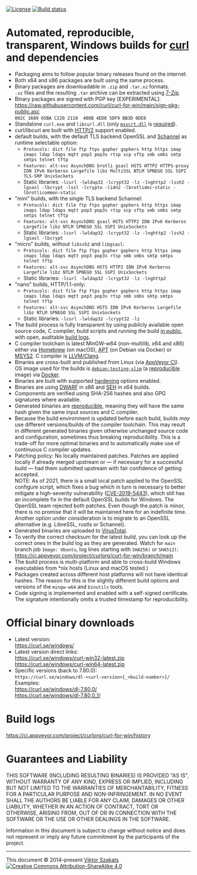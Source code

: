 [![License](https://raw.githubusercontent.com/curl/curl-for-win/main/MIT.svg?sanitize=1)](LICENSE.md)
[![Build status](https://ci.appveyor.com/api/projects/status/8yf6xjgq7u0cm013/branch/main?svg=true)](https://ci.appveyor.com/project/curlorg/curl-for-win/branch/main)

# Automated, reproducible, transparent, Windows builds for [curl](https://curl.se/) and dependencies

- Packaging aims to follow popular binary releases found on the internet.
- Both x64 and x86 packages are built using the same process.
- Binary packages are downloadable in `.zip` and `.tar.xz` formats.<br>
  `.xz` files and the resulting `.tar` archive can be extracted using
  [7-Zip](https://www.7-zip.org/).
- Binary packages are signed with PGP key [EXPERIMENTAL]:
  <br><https://raw.githubusercontent.com/curl/curl-for-win/main/sign-pkg-public.asc>
  <br>`002C 1689 65BA C220 2118  408B 4ED8 5DF9 BB3D 0DE8`
- Standalone `curl.exe` and `libcurl.dll` (only
  [`msvcrt.dll`](https://en.wikipedia.org/wiki/Microsoft_Windows_library_files#MSVCRT.DLL,_MSVCP*.DLL_and_CRTDLL.DLL)
  is
  [required](https://devblogs.microsoft.com/oldnewthing/?p=1273)).
- curl/libcurl are built with [HTTP/2](https://en.wikipedia.org/wiki/HTTP/2)
  support enabled.
- default builds, with the default TLS backend OpenSSL and
  [Schannel](https://docs.microsoft.com/windows/win32/com/schannel)
  as runtime selectable option:
  - `Protocols: dict file ftp ftps gopher gophers http https imap imaps ldap ldaps mqtt pop3 pop3s rtsp scp sftp smb smbs smtp smtps telnet tftp`
  - `Features: alt-svc AsynchDNS brotli gsasl HSTS HTTP2 HTTPS-proxy IDN IPv6 Kerberos Largefile libz MultiSSL NTLM SPNEGO SSL SSPI TLS-SRP UnixSockets`
  - Static libraries: `-lcurl -lwldap32 -lcrypt32 -lz -lnghttp2 -lssh2 -lgsasl -lbcrypt -lssl -lcrypto -lidn2 -lbrotlidec-static -lbrotlicommon-static`
- "mini" builds, with the single TLS backend Schannel:
  - `Protocols: dict file ftp ftps gopher gophers http https imap imaps ldap ldaps mqtt pop3 pop3s rtsp scp sftp smb smbs smtp smtps telnet tftp`
  - `Features: alt-svc AsynchDNS gsasl HSTS HTTP2 IDN IPv6 Kerberos Largefile libz NTLM SPNEGO SSL SSPI UnixSockets`
  - Static libraries: `-lcurl -lwldap32 -lcrypt32 -lz -lnghttp2 -lssh2 -lgsasl -lbcrypt`
- "micro" builds, without `libssh2` and `libgsasl`:
  - `Protocols: dict file ftp ftps gopher gophers http https imap imaps ldap ldaps mqtt pop3 pop3s rtsp smb smbs smtp smtps telnet tftp`
  - `Features: alt-svc AsynchDNS HSTS HTTP2 IDN IPv6 Kerberos Largefile libz NTLM SPNEGO SSL SSPI UnixSockets`
  - Static libraries: `-lcurl -lwldap32 -lcrypt32 -lz -lnghttp2`
- "nano" builds, HTTP/1.1-only:
  - `Protocols: dict file ftp ftps gopher gophers http https imap imaps ldap ldaps mqtt pop3 pop3s rtsp smb smbs smtp smtps telnet tftp`
  - `Features: alt-svc AsynchDNS HSTS IDN IPv6 Kerberos Largefile libz NTLM SPNEGO SSL SSPI UnixSockets`
  - Static libraries: `-lcurl -lwldap32 -lcrypt32 -lz`
- The build process is fully transparent by using publicly available
  open source code, C compiler, build scripts and running the build
  [in public](https://ci.appveyor.com/project/curlorg/curl-for-win/branch/main),
  with open, auditable [build logs](#build-logs).
- C compiler toolchain is latest MinGW-w64 (non-multilib, x64 and x86)
  either via [Homebrew](https://brew.sh/) (on macOS),
  [APT](https://en.wikipedia.org/wiki/APT_(Debian)) (on Debian via Docker)
  or [MSYS2](https://www.msys2.org/).
  C compiler is [LLVM/Clang](https://clang.llvm.org/).
- Binaries are cross-built and published from Linux
  (via [AppVeyor CI](https://www.appveyor.com/)).
  <br>OS image used for the builds is
  [`debian:testing-slim`](https://github.com/debuerreotype/docker-debian-artifacts/tree/dist-amd64/testing/slim)
  (a [reproducible](https://github.com/debuerreotype/debuerreotype) image)
  via [Docker](https://hub.docker.com/_/debian/).
- Binaries are built with supported
  [hardening](https://en.wikipedia.org/wiki/Hardening_%28computing%29)
  options enabled.
- Binaries are using [DWARF](https://en.wikipedia.org/wiki/DWARF) in x86 and
  [SEH](https://en.wikipedia.org/wiki/Microsoft-specific_exception_handling_mechanisms#SEH)
  in x64 builds.
- Components are verified using SHA-256 hashes and also GPG signatures where
  available.
- Generated binaries are [reproducible](https://reproducible-builds.org/),
  meaning they will have the same hash given the same input sources and C
  compiler.
- Because the build environment is updated before each build, builds _may_
  use different versions/builds of the compiler toolchain. This may result
  in different generated binaries given otherwise unchanged source code and
  configuration, sometimes thus breaking reproducibility. This is
  a trade-off for more optimal binaries and to automatically make use of
  continuous C compiler updates.
- Patching policy: No locally maintained patches. Patches are applied
  locally if already merged upstream or &mdash; if necessary for
  a successful build &mdash; had them submitted upstream with fair
  confidence of getting accepted.
  <br>NOTE: As of 2021, there is a small local patch applied to the OpenSSL
  configure script, which fixes a bug which in turn is necessary to better
  mitigate a high-severity vulnerability
  ([CVE-2019-5443](https://curl.se/docs/CVE-2019-5443.html)), which still
  has an incomplete fix in the default OpenSSL builds for Windows. The
  OpenSSL team rejected both patches. Even though the patch is minor, there
  is no promise that it will be maintained here for an indefinite time.
  Another option under consideration is to migrate to an OpenSSL
  alternative (e.g. LibreSSL, rustls or Schannel).
- Generated binaries are uploaded to [VirusTotal](https://www.virustotal.com/).
- To verify the correct checksum for the latest build, you can look up the
  correct ones in the build log as they are generated. Watch for `main`
  branch job `Image: Ubuntu`, log lines starting with
  `SHA256(` or `SHA512(`:
    <https://ci.appveyor.com/project/curlorg/curl-for-win/branch/main>
- The build process is multi-platform and able to cross-build Windows
  executables from \*nix hosts (Linux and macOS tested.)
- Packages created across different host platforms will not have identical
  hashes. The reason for this is the slightly different build options and
  versions of the `mingw-w64` and `binutils` tools.
- Code signing is implemented and enabled with a self-signed certificate.
  The signature intentionally omits a trusted timestamp for
  reproducibility.

# Official binary downloads

* Latest version:
  <br><https://curl.se/windows/>
* Latest version direct links:
  <br><https://curl.se/windows/curl-win32-latest.zip>
  <br><https://curl.se/windows/curl-win64-latest.zip>
* Specific versions (back to 7.80.0):<br>
  `https://curl.se/windows/dl-<curl-version>[_<build-number>]/`
  <br>Examples:
  <br><https://curl.se/windows/dl-7.80.0/>
  <br><https://curl.se/windows/dl-7.80.0_1/>

# Build logs

<https://ci.appveyor.com/project/curlorg/curl-for-win/history>

# Guarantees and Liability

THIS SOFTWARE (INCLUDING RESULTING BINARIES) IS PROVIDED "AS IS", WITHOUT
WARRANTY OF ANY KIND, EXPRESS OR IMPLIED, INCLUDING BUT NOT LIMITED TO THE
WARRANTIES OF MERCHANTABILITY, FITNESS FOR A PARTICULAR PURPOSE AND
NON-INFRINGEMENT. IN NO EVENT SHALL THE AUTHORS BE LIABLE FOR ANY CLAIM,
DAMAGES OR OTHER LIABILITY, WHETHER IN AN ACTION OF CONTRACT, TORT OR
OTHERWISE, ARISING FROM, OUT OF OR IN CONNECTION WITH THE SOFTWARE OR THE
USE OR OTHER DEALINGS IN THE SOFTWARE.

Information in this document is subject to change without notice and does
not represent or imply any future commitment by the participants of the
project.

---
This document &copy;&nbsp;2014&ndash;present [Viktor Szakats](https://vsz.me/)<br>
[![Creative Commons Attribution-ShareAlike 4.0](https://raw.githubusercontent.com/curl/curl-for-win/main/cc-by-sa.svg?sanitize=1)](https://creativecommons.org/licenses/by-sa/4.0/)

